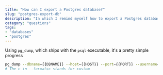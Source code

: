 ```yaml
---
title: "How can I export a Postgres database?"
slug: "postgres-export-db"
description: "In which I remind myself how to export a Postgres database"
category: "questions"
tags:
- "databases"
- "postgres"
---
```


Using `pg_dump`, which ships with the `psql` executable, it's a pretty simple progress

```bash
pg_dump --dbname={{DBNAME}} --host={{HOST}} --port={{PORT}} --username={{USERNAME}} --password --format=c > {{NAME}}.dump
# The c in --format=c stands for custom
```